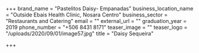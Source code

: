 +++
brand_name = "Pastelitos Daisy- Empanadas"
business_location_name = "Outside Ebais Health Clinic, Nosara Centro"
business_sector = "Restaurants and Catering"
email = ""
external_url = ""
graduation_year = 2019
phone_number = "+506 8431 8171"
teaser_image = ""
teaser_logo = "/uploads/2020/09/01/image57.jpg"
title = "Daisy Sequeira"

+++
